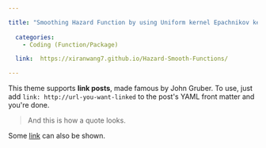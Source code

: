 ```yaml
---

title: "Smoothing Hazard Function by using Uniform kernel Epachnikov kernel and Biweight kernel"
  
  categories:
    - Coding (Function/Package)

  link:  https://xiranwang7.github.io/Hazard-Smooth-Functions/

---
```



This theme supports **link posts**, made famous by John Gruber. To use, just add `link: http://url-you-want-linked` to the post's YAML front matter and you're done.

> And this is how a quote looks.

Some [link](#) can also be shown.
